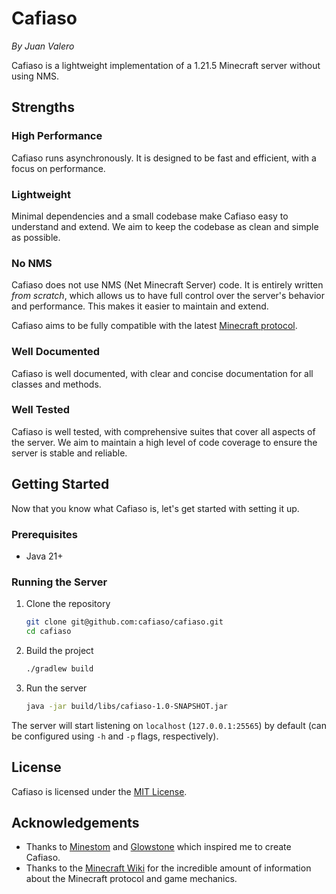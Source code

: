 # Cafiaso

_By Juan Valero_

Cafiaso is a lightweight implementation of a 1.21.5 Minecraft server without using NMS.

## Strengths

### High Performance

Cafiaso runs asynchronously. It is designed to be fast and efficient, with a focus on performance.

### Lightweight

Minimal dependencies and a small codebase make Cafiaso easy to understand and extend.
We aim to keep the codebase as clean and simple as possible.

### No NMS

Cafiaso does not use NMS (Net Minecraft Server) code. It is entirely written _from scratch_,
which allows us to have full control over the server's behavior and performance.
This makes it easier to maintain and extend.

Cafiaso aims to be fully compatible with the
latest [Minecraft protocol](https://minecraft.wiki/w/Java_Edition_protocol).

### Well Documented

Cafiaso is well documented, with clear and concise documentation for all classes and methods.

### Well Tested

Cafiaso is well tested, with comprehensive suites that cover all aspects of the server.
We aim to maintain a high level of code coverage to ensure the server is stable and reliable.

## Getting Started

Now that you know what Cafiaso is, let's get started with setting it up.

### Prerequisites

- Java 21+

### Running the Server

1. Clone the repository
    ```bash
    git clone git@github.com:cafiaso/cafiaso.git
    cd cafiaso
    ```
2. Build the project
    ```bash
    ./gradlew build
    ```
3. Run the server
    ```bash
    java -jar build/libs/cafiaso-1.0-SNAPSHOT.jar
    ```

The server will start listening on `localhost` (`127.0.0.1:25565`) by default
(can be configured using `-h` and `-p` flags, respectively).

## License

Cafiaso is licensed under the [MIT License](LICENSE).

## Acknowledgements

- Thanks to [Minestom](https://github.com/Minestom/Minestom) and [Glowstone](https://github.com/GlowstoneMC/Glowstone/)
  which inspired me to create Cafiaso.
- Thanks to the [Minecraft Wiki](https://minecraft.wiki) for the incredible amount of information
  about the Minecraft protocol and game mechanics.
